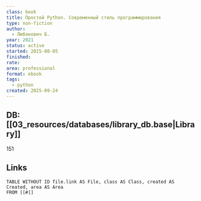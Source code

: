 ```yaml
---
class: book
title: Простой Python. Современный стиль программирования
type: non-fiction
author:
  - Любанович Б.
year: 2021
status: active
started: 2025-08-05
finished:
rate:
area: professional
format: ebook
tags:
  - python
created: 2025-09-24
---
```

## DB: [[03_resources/databases/library_db.base|Library]]
151
## Links

```dataview
TABLE WITHOUT ID file.link AS File, class AS Class, created AS Created, area AS Area
FROM [[#]]
````